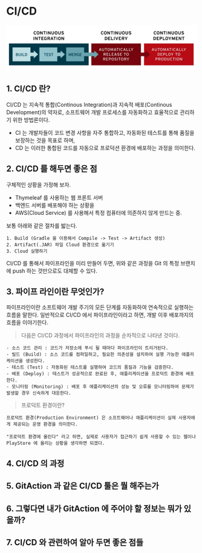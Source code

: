 # CI/CD

![CI/CD 파이프라인](../../99_img/CI_CD_PipeLine.png)

## 1. CI/CD 란?
CI/CD 는 지속적 통합(Continous Integration)과 지속적 배포(Continous Development)의 약자로, 소프트웨어 개발 프로세스를 자동화하고 효율적으로 관리하기 위한 방법론이다.
- CI 는 개발자들이 코드 변경 사항을 자주 통합하고, 자동화된 테스트를 통해 품질을 보장하는 것을 목표로 하며,
- CD 는 이러한 통합된 코드를 자동으로 프로덕션 환경에 배포하는 과정을 의미한다.

## 2. CI/CD 를 해두면 좋은 점
구체적인 상황을 가정해 보자.
- Thymeleaf 를 사용하는 웹 프론트 서버
- 백엔드 서버를 배포해야 하는 상황을
- AWS(Cloud Service) 를 사용해서 특정 컴퓨터에 의존하지 않게 만드는 중.

보통 아래와 같은 절차를 밟는다.
```
1. Build (Gradle 을 이용해서 Compile -> Test -> Artifact 생성)
2. Artifact(.JAR) 파일 Cloud 환경으로 옮기기
3. Cloud 실행하기
```

CI/CD 를 통해서 파이프라인을 미리 만들어 두면,
위와 같은 과정을 Git 의 특정 브랜치에 push 하는 것만으로도 대체할 수 있다.

## 3. 파이프 라인이란 무엇인가?
파이프라인이란 소프트웨어 개발 주기의 모든 단계를 자동화하여 연속적으로 실행하는 흐름을 말한다.
일반적으로 CI/CD 에서 파이프라인이라고 하면, 개발 이후 배포까지의 흐름을 이야기한다.

> 다음은 CI/CD 과정에서 파이프라인의 과정을 순차적으로 나타낸 것이다.
```
- 소스 코드 관리 : 코드가 저장소에 푸시 될 때마다 파이프라인이 트리거된다.
- 빌드 (Build) : 소스 코드를 컴파일하고, 필요한 의존성을 설치하여 실행 가능한 애플리케이션을 생성한다.
- 테스트 (Test) : 자동화된 테스트를 실행하여 코드의 품질과 기능을 검증한다.
- 배포 (Deploy) : 테스트가 성공적으로 완료된 후, 애플리케이션을 프로덕트 환경에 배포한다.
- 모니터링 (Monitoring) : 배포 후 애플리케이션의 성능 및 오류를 모니터링하여 문제가 발생할 경우 신속하게 대응한다.
```

> 프로덕트 환경이란?
```
프로덕트 환경(Production Environment) 은 소프트웨어나 애플리케이션이 실제 사용자에게 제공되는 운영 환경을 의미한다.

"프로덕트 환경에 올린다" 라고 하면, 실제로 사용자가 접근하기 쉽게 사용할 수 있는 웹이나 PlayStore 에 올리는 상황을 생각하면 되겠다.
```

## 4. CI/CD 의 과정

## 5. GitAction 과 같은 CI/CD 툴은 뭘 해주는가

## 6. 그렇다면 내가 GitAction 에 주어야 할 정보는 뭐가 있을까?

## 7. CI/CD 와 관련하여 알아 두면 좋은 점들